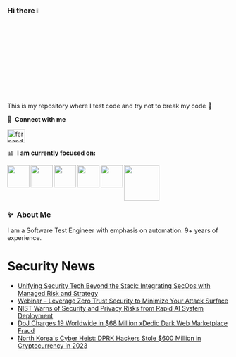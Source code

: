 ### Hi there <a href="https://www.gautamkrishnar.com/"><img src="https://media.giphy.com/media/hvRJCLFzcasrR4ia7z/giphy.gif" width="5%"></a>
This is my repository where I test code and try not to break my code :rofl:

🔗 &nbsp;**Connect with me**
<p align="left">
<a href="https://linkedin.com/in/fernandorlcruz" target="blank"><img align="center" src="https://raw.githubusercontent.com/rahuldkjain/github-profile-readme-generator/master/src/images/icons/Social/linked-in-alt.svg" alt="fernando cruz" height="30" width="40" /></a>
  
📊 &nbsp;**I am currently focused on:**

<img align="left" width='50' height='50' src="https://cdn.jsdelivr.net/gh/devicons/devicon/icons/python/python-original-wordmark.svg" />
<img align="left" width='50' height='50' src="https://cdn.jsdelivr.net/gh/devicons/devicon/icons/csharp/csharp-original.svg" />
<img align="left" width='50' height='50' src="https://cdn.jsdelivr.net/gh/devicons/devicon/icons/jenkins/jenkins-original.svg" />
<img align="left" width='50' height='50' src="https://specflow.org/wp-content/uploads/2021/05/SpecFlow-Icon.png" />
<img align="left" width='50' height='50' src="https://www.svgrepo.com/show/306098/githubactions.svg" />
<img width='80' height='80' src="https://cdn2.vectorstock.com/i/1000x1000/64/81/security-testing-concept-icon-safety-audit-key-vector-29166481.jpg" />
          
          
  
### ✨&nbsp; About Me

I am a Software Test Engineer with emphasis on automation. 9+ years of experience.

# Security News
<!-- BLOG-POST-LIST:START -->
- [Unifying Security Tech Beyond the Stack: Integrating SecOps with Managed Risk and Strategy](https://thehackernews.com/2024/01/unifying-security-tech-beyond-stack.html)
- [Webinar – Leverage Zero Trust Security to Minimize Your Attack Surface](https://thehackernews.com/2024/01/webinar-leverage-zero-trust-security-to.html)
- [NIST Warns of Security and Privacy Risks from Rapid AI System Deployment](https://thehackernews.com/2024/01/nist-warns-of-security-and-privacy.html)
- [DoJ Charges 19 Worldwide in $68 Million xDedic Dark Web Marketplace Fraud](https://thehackernews.com/2024/01/doj-charges-19-worldwide-in-68-million.html)
- [North Korea&#39;s Cyber Heist: DPRK Hackers Stole $600 Million in Cryptocurrency in 2023](https://thehackernews.com/2024/01/north-koreas-cyber-heist-dprk-hackers.html)
<!-- BLOG-POST-LIST:END -->
